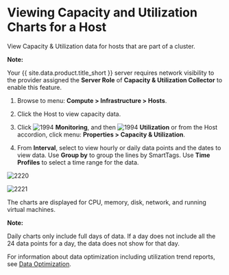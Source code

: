 # Viewing Capacity and Utilization Charts for a Host

View Capacity & Utilization data for hosts that are part of a cluster.

**Note:**

Your {{ site.data.product.title_short }} server requires network visibility to the provider
assigned the **Server Role** of **Capacity & Utilization Collector** to enable this feature.

1. Browse to menu: **Compute > Infrastructure > Hosts**.

2. Click the Host to view capacity data.

3. Click ![1994](../images/1994.png) **Monitoring**, and then
   ![1994](../images/1994.png) **Utilization** or from the Host accordion, click menu:
   **Properties > Capacity & Utilization**.

4. From **Interval**, select to view hourly or daily data points and the dates to view
   data. Use **Group by** to group the lines by SmartTags. Use **Time Profiles** to
   select a time range for the data.

![2220](../images/2220.png)

![2221](../images/2221.png)

The charts are displayed for CPU, memory, disk, network, and running virtual machines.

**Note:**

Daily charts only include full days of data. If a day does not include all the 24 data
points for a day, the data does not show for that day.

For information about data optimization including utilization trend reports, see
[Data Optimization](../managing_infrastructure_and_inventory/index.html#data-optimization).
